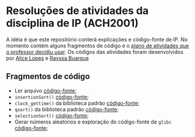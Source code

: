# Resoluções de atividades da disciplina de IP (ACH2001)

A idéia é que este repositório conterá explicações e código-fonte de IP. No momento contém alguns fragmentos de código e o [plano de atividades que o professor decidiu usar](./plano-08-05-2024.md).
Os códigos das atividades foram desenvolvidos por [Alice Lopes](https://github.com/llicels) e [Rayssa Buarque](https://github.com/rayssabuarque)

## Fragmentos de código

- Ler arquivo [código-fonte](./arquivos);
- `insertionSort()` [código-fonte](./insertionSort);
- `clock_gettime()` da biblioteca padrão [código-fonte](./time);
- `qsort()` da biblioteca padrão [código-fonte](./qsort);
- `selectionSort()` [código-fonte](./selectionSort);
- Gerar números aleatórios e exploração do código-fonte de `glibc` [código-fonte](./rand);
